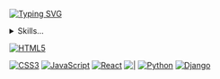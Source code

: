 [![Typing SVG](https://readme-typing-svg.demolab.com?font=Nabla&size=34&pause=1000&center=true&vCenter=true&width=435&lines=Hola%2C+mi+nombre+es+Max+%F0%9F%91%8B;Bienvenido+a+mi+perfil)](https://git.io/typing-svg)

<details>
  <summary>Skills...</summary>
</details>

[![HTML5][HTML5]][HTML5-url]

[![CSS3](https://img.shields.io/badge/CSS3-1572B6?style=plastic&logo=css3&logoColor=white)]()
[![JavaScript](https://img.shields.io/badge/JavaScript-F7DF1E?style=plastic&logo=javascript&logoColor=white)]()
[![React](https://img.shields.io/badge/React-20232A?style=plastic&logo=react&logoColor=61DAFB)]()
[![|](https://img.shields.io/badge/%7C-0d1117?style=flat-square)]()
[![Python](https://img.shields.io/badge/Python-14354C?style=plastic&logo=python&logoColor=white)]()
[![Django](https://img.shields.io/badge/Django-092E20?style=plastic&logo=django&logoColor=white)]()

[HTML5]: https://img.shields.io/badge/HTML5-rgba(0,0,0,0)?style=for-the-badge&logo=html5&logoColor=E34F26&color=rgba(0,0,0,0)
[HTML5-url]: https://developer.mozilla.org/es/docs/Web/HTML
